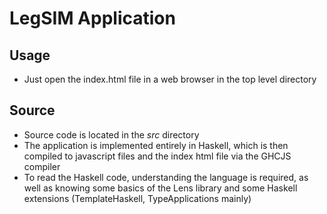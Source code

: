 # LegSIM Application

## Usage

- Just open the index.html file in a web browser in the top level directory

## Source

- Source code is located in the _src_ directory
- The application is implemented entirely in Haskell, which is then compiled to javascript files and the index html file via the GHCJS compiler
- To read the Haskell code, understanding the language is required, as well as knowing some basics of the Lens library and some Haskell extensions
  (TemplateHaskell, TypeApplications mainly)
